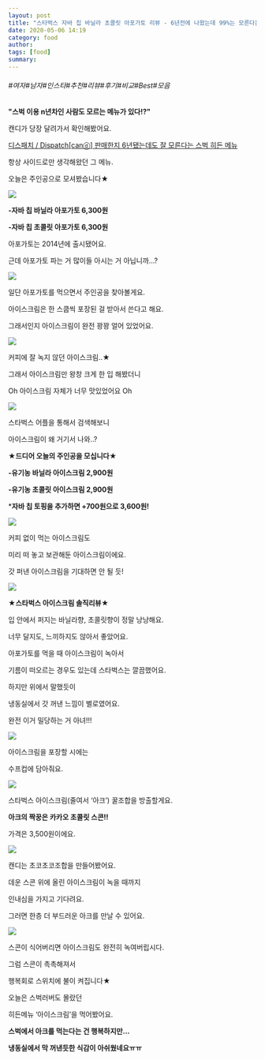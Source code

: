 ```yaml
---
layout: post
title: "스타벅스 자바 칩 바닐라 초콜릿 아포가토 리뷰 - 6년전에 나왔는데 99%는 모른다는 스타벅스 메뉴"
date: 2020-05-06 14:19
category: food
author: 
tags: [food]
summary: 
---
```


###### #여자#남자#인스타#추천#리뷰#후기#비교#Best#모음


**"스벅 이용 n년차인 사람도 모르는 메뉴가 있다!?"**

캔디가 당장 달려가서 확인해봤어요.

[디스패치 / Dispatch[canⓓ] 판매한지 6년됐는데도 잘 모른다는 스벅 히든 메뉴](https://www.youtube.com/watch?v=7y7-DJzlADY)

항상 사이드로만 생각해왔던 그 메뉴.

오늘은 주인공으로 모셔봤습니다★

![](https://img1.daumcdn.net/thumb/R720x0/?fname=https%3A%2F%2Ft1.daumcdn.net%2Fliveboard%2Fdispatch%2Fb165cc00e6e24643aa7610f4539c1b01.JPG)

**-자바 칩 바닐라 아포가토 6,300원**

**-자바 칩 초콜릿 아포가토 6,300원**

아포가토는 2014년에 출시됐어요.

근데 아포가토 파는 거 많이들 아시는 거 아닙니까...?

![](https://img1.daumcdn.net/thumb/R720x0/?fname=https%3A%2F%2Ft1.daumcdn.net%2Fliveboard%2Fdispatch%2F2e5028c51661483eb819c83f1c2d5601.JPG)

일단 아포가토를 먹으면서 주인공을 찾아볼게요.

  

아이스크림은 한 스쿱씩 포장된 걸 받아서 쓴다고 해요.

그래서인지 아이스크림이 완전 꽝꽝 얼어 있었어요.

![](https://img1.daumcdn.net/thumb/R720x0/?fname=https%3A%2F%2Ft1.daumcdn.net%2Fliveboard%2Fdispatch%2F68aba1fafafe47b0a41498bf0b85d66b.JPG)

커피에 잘 녹지 않던 아이스크림..★

그래서 아이스크림만 왕창 크게 한 입 해봤더니

Oh 아이스크림 자체가 너무 맛있었어요 Oh

![](https://img1.daumcdn.net/thumb/R720x0/?fname=https%3A%2F%2Ft1.daumcdn.net%2Fliveboard%2Fdispatch%2Ffc5729a8dc874cc5af79eb0b7ec6fc23.JPG)

스타벅스 어플을 통해서 검색해보니  

아이스크림이 왜 거기서 나와..?

**★드디어 오늘의 주인공을 모십니다★**

  

**-유기농 바닐라 아이스크림 2,900원**

**-유기농 초콜릿 아이스크림 2,900원**

***자바 칩 토핑을 추가하면 +700원으로 3,600원!**

![](https://img1.daumcdn.net/thumb/R720x0/?fname=https%3A%2F%2Ft1.daumcdn.net%2Fliveboard%2Fdispatch%2F5c010e9e9825438ebe85608d3f218836.JPG)

커피 없이 먹는 아이스크림도

미리 떠 놓고 보관해둔 아이스크림이에요.

갓 퍼낸 아이스크림을 기대하면 안 될 듯!

![](https://img1.daumcdn.net/thumb/R720x0/?fname=https%3A%2F%2Ft1.daumcdn.net%2Fliveboard%2Fdispatch%2F2c6d8f104727420084fcb1a79b83c920.JPG)

**★스타벅스 아이스크림 솔직리뷰★**

입 안에서 퍼지는 바닐라향, 초콜릿향이 정말 낭낭해요.

  

너무 달지도, 느끼하지도 않아서 좋았어요.

아포가토를 먹을 때 아이스크림이 녹아서

기름이 떠오르는 경우도 있는데 스타벅스는 깔끔했어요.

  

하지만 위에서 말했듯이

냉동실에서 갓 꺼낸 느낌이 별로였어요.

  

완전 이거 밀당하는 거 아녀!!!

![](https://img1.daumcdn.net/thumb/R720x0/?fname=https%3A%2F%2Ft1.daumcdn.net%2Fliveboard%2Fdispatch%2F1fbbd2f4291b4c2d875b591f9041e242.JPG)

아이스크림을 포장할 시에는

수프컵에 담아줘요.

![](https://img1.daumcdn.net/thumb/R720x0/?fname=https%3A%2F%2Ft1.daumcdn.net%2Fliveboard%2Fdispatch%2F1cb6a17eef784841966862238982ccc2.JPG)

스타벅스 아이스크림(줄여서 ‘아크’) 꿀조합을 방출할게요.

  

**아크의 짝꿍은 카카오 초콜릿 스콘!!**

가격은 3,500원이에요.

![](https://img1.daumcdn.net/thumb/R720x0/?fname=https%3A%2F%2Ft1.daumcdn.net%2Fliveboard%2Fdispatch%2Fb1671ab29fab4de3b89017111ed89654.JPG)

캔디는 초코초코조합을 만들어봤어요.

  

데운 스콘 위에 올린 아이스크림이 녹을 때까지

인내심을 가지고 기다려요.

그러면 한층 더 부드러운 아크를 만날 수 있어요.

![](https://img1.daumcdn.net/thumb/R720x0/?fname=https%3A%2F%2Ft1.daumcdn.net%2Fliveboard%2Fdispatch%2Fafa0e878641143bcbacc72a900c4ef2d.JPG)

스콘이 식어버리면 아이스크림도 완전히 녹여버립시다.

그럼 스콘이 촉촉해져서

행복회로 스위치에 불이 켜집니다★  

  

오늘은 스벅러버도 몰랐던

히든메뉴 ‘아이스크림’을 먹어봤어요.

**스벅에서 아크를 먹는다는 건 행복하지만...**

**냉동실에서 막 꺼낸듯한 식감이 아쉬웠네요ㅠㅠ**
